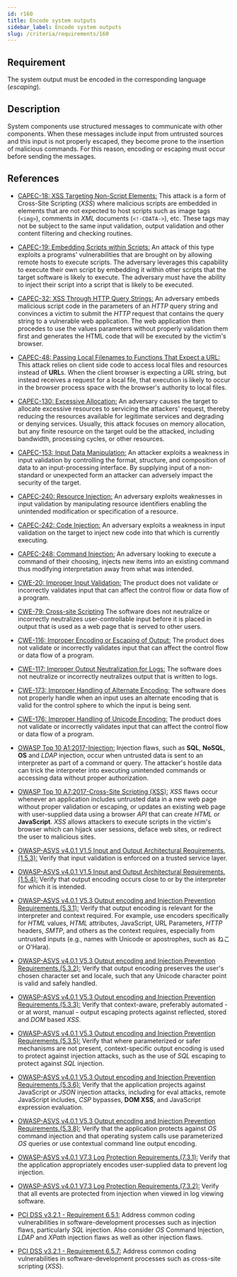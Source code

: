 ```yaml
---
id: r160
title: Encode system outputs
sidebar_label: Encode system outputs
slug: /criteria/requirements/160
---
```


## Requirement

The system output must be encoded in the corresponding language (*escaping*).

## Description

System components use structured messages
to communicate with other components.
When these messages include input
from untrusted sources
and this input is not properly escaped,
they become prone
to the insertion of malicious commands.
For this reason,
encoding or escaping must occur
before sending the messages.

## References

- [CAPEC-18: XSS Targeting Non-Script Elements:](http://capec.mitre.org/data/definitions/18.html)
This attack is a form of Cross-Site Scripting (*XSS*)
where malicious scripts are embedded in elements
that are not expected to host scripts
such as image tags (`<img>`),
comments in *XML* documents (`<!-CDATA->`), etc.
These tags
may not be subject to the same input validation,
output validation and other content filtering
and checking routines.

- [CAPEC-19: Embedding Scripts within Scripts:](http://capec.mitre.org/data/definitions/19.html)
An attack of this type
exploits a programs' vulnerabilities
that are brought on by allowing remote hosts
to execute scripts.
The adversary leverages this capability
to execute their own script
by embedding it within other scripts
that the target software is likely to execute.
The adversary
must have the ability to inject their script
into a script that is likely to be executed.

- [CAPEC-32: XSS Through HTTP Query Strings:](http://capec.mitre.org/data/definitions/32.html)
An adversary embeds malicious script code
in the parameters of an *HTTP* query string
and convinces a victim to submit the *HTTP* request
that contains the query string
to a vulnerable web application.
The web application
then procedes to use the values parameters
without properly validation them first
and generates the HTML code that will be executed
by the victim's browser.

- [CAPEC-48: Passing Local Filenames to Functions That Expect a URL:](http://capec.mitre.org/data/definitions/48.html)
This attack relies on client side code
to access local files
and resources instead of **URL**s.
When the client browser is expecting a *URL* string,
but instead receives a request for a local file,
that execution is likely to occur in the browser process space
with the browser's authority to local files.

- [CAPEC-130: Excessive Allocation:](http://capec.mitre.org/data/definitions/130.html)
An adversary causes the target
to allocate excessive resources
to servicing the attackers' request,
thereby reducing the resources available
for legitimate services
and degrading or denying services.
Usually,
this attack focuses on memory allocation,
but any finite resource on the target
ould be the attacked,
including bandwidth, processing cycles,
or other resources.

- [CAPEC-153: Input Data Manipulation:](http://capec.mitre.org/data/definitions/153.html)
An attacker exploits
a weakness in input validation
by controlling the format, structure,
and composition of data
to an input-processing interface.
By supplying input of a non-standard
or unexpected form an attacker
can adversely impact the security of the target.

- [CAPEC-240: Resource Injection:](http://capec.mitre.org/data/definitions/240.html)
An adversary exploits weaknesses in input validation
by manipulating resource identifiers
enabling the unintended modification
or specification of a resource.

- [CAPEC-242: Code Injection:](http://capec.mitre.org/data/definitions/242.html)
An adversary exploits a weakness in input validation
on the target to inject new code
into that which is currently executing.

- [CAPEC-248: Command Injection:](http://capec.mitre.org/data/definitions/248.html)
An adversary looking to execute a command
of their choosing,
injects new items into an existing command
thus modifying interpretation away
from what was intended.

- [CWE-20: Improper Input Validation:](https://cwe.mitre.org/data/definitions/20.html)
The product does not validate
or incorrectly validates input that
can affect the control flow
or data flow of a program.

- [CWE-79: Cross-site Scripting](https://cwe.mitre.org/data/definitions/79.html)
The software does not neutralize
or incorrectly neutralizes user-controllable input
before it is placed in output
that is used as a web page
that is served to other users.

- [CWE-116: Improper Encoding or Escaping of Output:](https://cwe.mitre.org/data/definitions/116.html)
The product does not validate
or incorrectly validates input
that can affect the control flow
or data flow of a program.

- [CWE-117: Improper Output Neutralization for Logs:](https://cwe.mitre.org/data/definitions/117.html)
The software does not neutralize
or incorrectly neutralizes output
that is written to logs.

- [CWE-173: Improper Handling of Alternate Encoding:](https://cwe.mitre.org/data/definitions/173.html)
The software does not properly handle
when an input uses an alternate encoding
that is valid for the control sphere
to which the input is being sent.

- [CWE-176: Improper Handling of Unicode Encoding:](https://cwe.mitre.org/data/definitions/176.html)
The product does not validate
or incorrectly validates input
that can affect the control flow
or data flow of a program.

- [OWASP Top 10 A1:2017-Injection:](https://owasp.org/www-project-top-ten/OWASP_Top_Ten_2017/Top_10-2017_A1-Injection)
Injection flaws,
such as **SQL**, **NoSQL**,
**OS** and *LDAP* injection,
occur when untrusted data is sent
to an interpreter as part of a command
or query.
The attacker's hostile data
can trick the interpreter into executing
unintended commands or accessing data
without proper authorization.

- [OWASP Top 10 A7:2017-Cross-Site Scripting (XSS):](https://owasp.org/www-project-top-ten/OWASP_Top_Ten_2017/Top_10-2017_A7-Cross-Site_Scripting_(XSS))
*XSS* flaws occur
whenever an application includes untrusted data
in a new web page without proper validation or escaping,
or updates an existing web page
with user-supplied data using a browser *API*
that can create *HTML* or **JavaScript**.
*XSS* allows attackers to execute scripts
in the victim's browser
which can hijack user sessions, deface web sites,
or redirect the user to malicious sites.

- [OWASP-ASVS v4.0.1 V1.5 Input and Output Architectural Requirements.(1.5.3):](https://owasp.org/www-pdf-archive/OWASP_Application_Security_Verification_Standard_4.0-en.pdf)
Verify that input validation
is enforced on a trusted service layer.

- [OWASP-ASVS v4.0.1 V1.5 Input and Output Architectural Requirements.(1.5.4):](https://owasp.org/www-pdf-archive/OWASP_Application_Security_Verification_Standard_4.0-en.pdf)
Verify that output encoding occurs close to
or by the interpreter for which it is intended.

- [OWASP-ASVS v4.0.1 V5.3 Output encoding and Injection Prevention Requirements.(5.3.1):](https://owasp.org/www-pdf-archive/OWASP_Application_Security_Verification_Standard_4.0-en.pdf)
Verify that output encoding
is relevant for the interpreter
and context required.
For example,
use encoders specifically for *HTML* values,
*HTML* attributes, JavaScript,
URL Parameters, *HTTP* headers,
*SMTP*, and others as the context requires,
especially from untrusted inputs
(e.g., names with Unicode or apostrophes,
such as ねこ or O'Hara).

- [OWASP-ASVS v4.0.1 V5.3 Output encoding and Injection Prevention Requirements.(5.3.2):](https://owasp.org/www-pdf-archive/OWASP_Application_Security_Verification_Standard_4.0-en.pdf)
Verify that output encoding preserves
the user's chosen character set and locale,
such that any Unicode character point
is valid and safely handled.

- [OWASP-ASVS v4.0.1 V5.3 Output encoding and Injection Prevention Requirements.(5.3.3):](https://owasp.org/www-pdf-archive/OWASP_Application_Security_Verification_Standard_4.0-en.pdf)
Verify that context-aware,
preferably automated - or at worst, manual - output
escaping protects against reflected,
stored and *DOM* based *XSS*.

- [OWASP-ASVS v4.0.1 V5.3 Output encoding and Injection Prevention Requirements.(5.3.5):](https://owasp.org/www-pdf-archive/OWASP_Application_Security_Verification_Standard_4.0-en.pdf)
Verify that where parameterized
or safer mechanisms are not present,
context-specific output encoding
is used to protect against injection attacks,
such as the use of *SQL* escaping
to protect against *SQL* injection.

- [OWASP-ASVS v4.0.1 V5.3 Output encoding and Injection Prevention Requirements.(5.3.6):](https://owasp.org/www-pdf-archive/OWASP_Application_Security_Verification_Standard_4.0-en.pdf)
Verify that the application projects against JavaScript
or *JSON* injection attacks,
including for eval attacks,
remote JavaScript includes,
*CSP* bypasses, **DOM XSS**,
and JavaScript expression evaluation.

- [OWASP-ASVS v4.0.1 V5.3 Output encoding and Injection Prevention Requirements.(5.3.8):](https://owasp.org/www-pdf-archive/OWASP_Application_Security_Verification_Standard_4.0-en.pdf)
Verify that the application protects
against *OS* command injection
and that operating system calls use parameterized *OS* queries
or use contextual command line output encoding.

- [OWASP-ASVS v4.0.1 V7.3 Log Protection Requirements.(7.3.1):](https://owasp.org/www-pdf-archive/OWASP_Application_Security_Verification_Standard_4.0-en.pdf)
Verify that the application appropriately
encodes user-supplied data to prevent log injection.

- [OWASP-ASVS v4.0.1 V7.3 Log Protection Requirements.(7.3.2):](https://owasp.org/www-pdf-archive/OWASP_Application_Security_Verification_Standard_4.0-en.pdf)
Verify that all events are protected
from injection when viewed in log viewing software.

- [PCI DSS v3.2.1 - Requirement 6.5.1:](https://www.pcisecuritystandards.org/documents/PCI_DSS_v3-2-1.pdf)
Address common coding vulnerabilities
in software-development processes
such as injection flaws,
particularly *SQL* injection.
Also consider *OS* Command Injection,
*LDAP* and *XPath* injection flaws
as well as other injection flaws.

- [PCI DSS v3.2.1 - Requirement 6.5.7:](https://www.pcisecuritystandards.org/documents/PCI_DSS_v3-2-1.pdf)
Address common coding vulnerabilities
in software-development processes
such as cross-site scripting (*XSS*).
